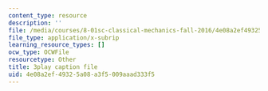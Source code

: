 ```yaml
---
content_type: resource
description: ''
file: /media/courses/8-01sc-classical-mechanics-fall-2016/4e08a2ef49325a08a3f5009aaad333f5_gl9c9qJRqcM.vtt
file_type: application/x-subrip
learning_resource_types: []
ocw_type: OCWFile
resourcetype: Other
title: 3play caption file
uid: 4e08a2ef-4932-5a08-a3f5-009aaad333f5
---
```


